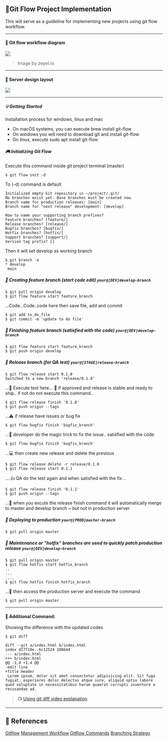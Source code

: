 ## :speech_balloon:Git Flow Project Implementation
This will serve as a guideline for implementing new projects using git flow workflow.

-------------
#### :bookmark: Git flow workflow diagram

![](https://zepel.io/blog/content/images/2020/05/GitFlow-git-workflow-2.png)

> Image by zepel.io
-------------
#### :bookmark: Server design layout
![](https://docs.google.com/drawings/d/e/2PACX-1vTl0_x8AEl95GC7XEAX8oejkpo6zuJ-XcwmBEeabKvq8ZqRllFCm0pPNyop52iQSg1Iy1DaJlcFeyMd/pub?w=1440&h=1080)

-------------

##### :bulb: Getting Started
Installation process for windows, linux and mac
- On macOS systems, you can execute brew install git-flow
- On windows you will need to download git and install git-flow
- On linux, execute sudo apt install git-flow

##### :video_game: Initializing Git Flow
Execute this command inside git project terminal (master)
```
$ git flow init -d
```
To (-d) command is default
```
Initialized empty Git repository in ~/project/.git/
No branches exist yet. Base branches must be created now.
Branch name for production releases: [main]
Branch name for "next release" development: [develop]

How to name your supporting branch prefixes?
Feature branches? [feature/]
Release branches? [release/]
Bugfix branches? [bugfix/]
Hotfix branches? [hotfix/]
Support branches? [support/]
Version tag prefix? []
```
Then it will set develop as working branch
```
$ git branch -a
* develop
 main
```

##### :pushpin: Creating feature branch (start code edit) `your@[DEV]develop-branch`

```
$ git pull origin develop
$ git flow feature start feature_branch
```
...Code...Code..code here then save file, add and commit
```
$ git add to_do_file
$ git commit -m 'update to do file'

```
##### :pushpin: Finishing feature branch (satisfied with the code) `your@[DEV]develop-branch`
```
$ git flow feature start feature_branch
$ git push origin develop
```

##### :pushpin: Release branch (for QA test) `your@[STAGE]release-branch`
```
$ git flow release start 0.1.0
Switched to a new branch 'release/0.1.0'
```
...:memo: Execute test here... :ship: if approved and release is stable and ready to ship.. if not do not execute this command..

```
$ git flow release finish '0.1.0'
$ git push origin --tags
```

...:warning: if release have issues or bug fix
```
$ git flow bugfix finish 'bugfix_branch'
```
...:crystal_ball: developer do the magic trick to fix the issue.. satisfied with the code
```
$ git flow bugfix finish 'bugfix_branch'
```
...:computer: then create new release and delete the previous
```
$ git flow release delete -r release/0.1.0
$ git flow release start 0.1.1
```
....:thumbsup: QA do the test again and when satisfied with the fix ..
```
$ git flow release finish '0.1.1'
$ git push origin --tags
```
...:checkered_flag: when you excute the release finish command it will automatically merge to master and develop branch ~ but not in production server

##### :pushpin: Deploying to production `your@[PROD]master-branch`
```
$ git pull origin master
```

##### :pushpin: Maintenance or “hotfix” branches are used to quickly patch production release `your@[DEV]develop-branch`
```
$ git pull origin master
$ git flow hotfix start hotfix_branch
..
...
....
$ git flow hotfix finish hotfix_branch
```
...:wrench: then access the production server and execute the command
```
$ git pull origin master
```
-------------
#### :paperclip: Additional Command:
Showing the difference with the updated codes
```
$ git diff
```

```git
diff --git a/index.html b/index.html
index d17f10e..6c12524 100644
--- a/index.html
+++ b/index.html
@@ -1,4 +1,4 @@
-edit line
+Title Header
 Lorem ipsum, dolor sit amet consectetur adipisicing elit. Sit fuga fugiat, asperiores dolor delectus atque iure, aliquid optio labore quod voluptate in necessitatibus harum quaerat corrupti inventore a recusandae ad.
```
> :tv: [Using git diff video explanation](https://www.youtube.com/watch?v=RophmTcbf8o)
-------------
## :book: References
[Gitflow](https://git.logikum.hu/flow "Git Flow's Documentation")
[Management Workflow](https://rubygarage.org/blog/git-and-release-management-workflow "A Step-by-Step Guide Git-Flow")
[Gitflow Commands](https://www.atlassian.com/git/tutorials/comparing-workflows/gitflow-workflow "Tutorials gitflow workflow")
[Branching Strategy](https://zepel.io/blog/5-git-workflows-to-improve-development/ "Improve your development process")